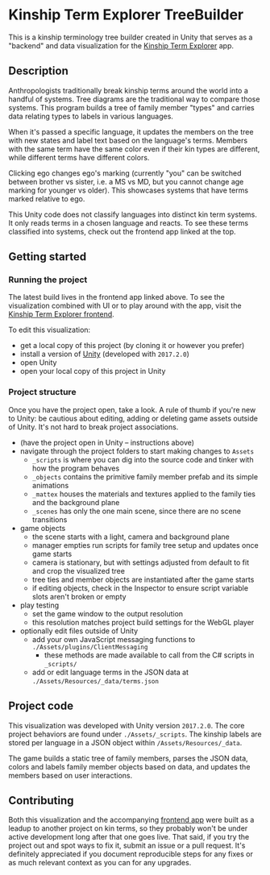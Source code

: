 # Kinship Term Explorer TreeBuilder

This is a kinship terminology tree builder created in Unity that serves as a "backend" and data visualization for the [Kinship Term Explorer](https://github.com/Botmasher/kinship-explorer-app) app.

## Description

Anthropologists traditionally break kinship terms around the world into a handful of systems. Tree diagrams are the traditional way to compare those systems. This program builds a tree of family member "types" and carries data relating types to labels in various languages.

When it's passed a specific language, it updates the members on the tree with new states and label text based on the language's terms. Members with the same term have the same color even if their kin types are different, while different terms have different colors.

Clicking ego changes ego's marking (currently "you" can be switched between brother vs sister, i.e. a MS vs MD, but you cannot change age marking for younger vs older). This showcases systems that have terms marked relative to ego.

This Unity code does not classify languages into distinct kin term systems. It only reads terms in a chosen language and reacts. To see these terms classified into systems, check out the frontend app linked at the top.

## Getting started

### Running the project

The latest build lives in the frontend app linked above. To see the visualization combined with UI or to play around with the app, visit the [Kinship Term Explorer frontend](https://github.com/Botmasher/kinship-explorer-app).

To edit this visualization:
- get a local copy of this project (by cloning it or however you prefer)
- install a version of [Unity](https://store.unity.com) (developed with `2017.2.0`)
- open Unity
- open your local copy of this project in Unity

### Project structure

Once you have the project open, take a look. A rule of thumb if you're new to Unity: be cautious about editing, adding or deleting game assets outside of Unity. It's not hard to break project associations.

- (have the project open in Unity – instructions above)
- navigate through the project folders to start making changes to `Assets`
	- `_scripts` is where you can dig into the source code and tinker with how the program behaves
	- `_objects` contains the primitive family member prefab and its simple animations
	- `_mattex` houses the materials and textures applied to the family ties and the background plane
	- `_scenes` has only the one main scene, since there are no scene transitions
- game objects
	- the scene starts with a light, camera and background plane
	- manager empties run scripts for family tree setup and updates once game starts
	- camera is stationary, but with settings adjusted from default to fit and crop the visualized tree
	- tree ties and member objects are instantiated after the game starts
	-	if editing objects, check in the Inspector to ensure script variable slots aren't broken or empty
- play testing
	- set the game window to the output resolution
	- this resolution matches project build settings for the WebGL player
- optionally edit files outside of Unity
	- add your own JavaScript messaging functions to `./Assets/plugins/ClientMessaging`
		- these methods are made available to call from the C# scripts in `_scripts/`
	- add or edit language terms in the JSON data at `./Assets/Resources/_data/terms.json`

## Project code

This visualization was developed with Unity version `2017.2.0`. The core project behaviors are found under `./Assets/_scripts`. The kinship labels are stored per language in a JSON object within `/Assets/Resources/_data`.

The game builds a static tree of family members, parses the JSON data, colors and labels family member objects based on data, and updates the members based on user interactions.

## Contributing

Both this visualization and the accompanying [frontend app](https://github.com/Botmasher/kinship-explorer-app) were built as a leadup to another project on kin terms, so they probably won't be under active development long after that one goes live. That said, if you try the project out and spot ways to fix it, submit an issue or a pull request. It's definitely appreciated if you document reproducible steps for any fixes or as much relevant context as you can for any upgrades.

